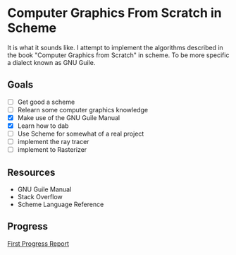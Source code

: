 # Computer Graphics From Scratch in Scheme

It is what it sounds like. I attempt to implement the algorithms described
in the book "Computer Graphics from Scratch" in scheme. To be more specific a
dialect known as GNU Guile.

## Goals

- [ ] Get good a scheme
- [ ] Relearn some computer graphics knowledge
- [x] Make use of the GNU Guile Manual
- [x] Learn how to dab
- [ ] Use Scheme for somewhat of a real project
- [ ] implement the ray tracer
- [ ] implement to Rasterizer

## Resources

- GNU Guile Manual
- Stack Overflow
- Scheme Language Reference

## Progress

[First Progress Report](./Images/cgfscircle.png)
